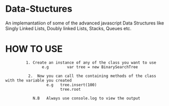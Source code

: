 # Data-Stuctures
An implemantatiion of some of the advanced javascript Data Structures like Singly Linked Lists, Doubly linked Lists, Stacks, Queues etc.
                        
 # HOW TO USE 
             
             1. Create an instance of any of the class you want to use 
                    e.g        var tree = new BinarySearchTree
              
              2.  Now you can call the containing methods of the class with the variable you created
                      e.g   tree.insert(100)
                            tree.root
                  
                N.B   Always use console.log to view the output 
